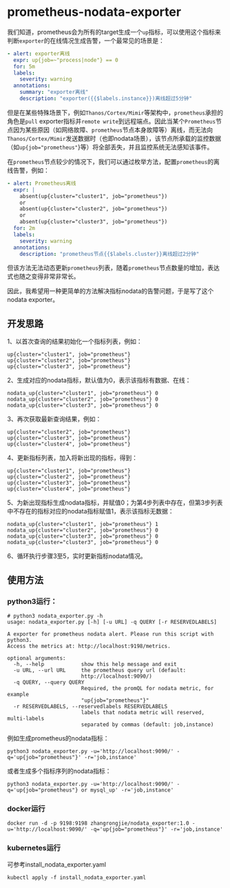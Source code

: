 # prometheus-nodata-exporter
我们知道，prometheus会为所有的target生成一个`up`指标，可以使用这个指标来判断`exporter`的在线情况生成告警，一个最常见的场景是：
```yaml
- alert: exporter离线
  expr: up{job=~"process|node"} == 0
  for: 5m
  labels:
    severity: warning
  annotations:
    summary: "exporter离线"
    description: "exporter({{$labels.instance}})离线超过5分钟"
```
但是在某些特殊场景下，例如`Thanos/Cortex/Mimir`等架构中，`prometheus`承担的角色是`pull` exporter指标并`remote write`到远程端点。因此当某个`Prometheus`节点因为某些原因（如网络故障、`prometheus`节点本身故障等）离线，而无法向`Thanos/Cortex/Mimir`发送数据时（也即nodata场景），该节点所承载的监控数据（如`up{job="prometheus"`}等）将全部丢失，并且监控系统无法感知该事件。

在`prometheus`节点较少的情况下，我们可以通过枚举方法，配置`prometheus`的离线告警，例如：
```yaml
- alert: Prometheus离线
  expr: |
    absent(up{cluster="cluster1", job="prometheus"})
    or
    absent(up{cluster="cluster2", job="prometheus"})
    or
    absent(up{cluster="cluster3", job="prometheus"})
  for: 2m
  labels:
    severity: warning
  annotations:
    description: "prometheus节点{{$labels.cluster}}离线超过2分钟"
```
但该方法无法动态更新`prometheus`列表，随着`prometheus`节点数量的增加，表达式也随之变得非常非常长。

因此，我希望用一种更简单的方法解决指标nodata的告警问题，于是写了这个nodata exporter。

## 开发思路
1、以首次查询的结果初始化一个指标列表，例如：
```
up{cluster="cluster1", job="prometheus"}
up{cluster="cluster2", job="prometheus"}
up{cluster="cluster3", job="prometheus"}
```
2、生成对应的nodata指标，默认值为0，表示该指标有数据、在线：
```
nodata_up{cluster="cluster1", job="prometheus"} 0
nodata_up{cluster="cluster2", job="prometheus"} 0
nodata_up{cluster="cluster3", job="prometheus"} 0
```
3、再次获取最新查询结果，例如：
```
up{cluster="cluster2", job="prometheus"}
up{cluster="cluster3", job="prometheus"}
up{cluster="cluster4", job="prometheus"}
```
4、更新指标列表，加入将新出现的指标，得到：
```
up{cluster="cluster1", job="prometheus"}
up{cluster="cluster2", job="prometheus"}
up{cluster="cluster3", job="prometheus"}
up{cluster="cluster4", job="prometheus"}
```
5、为新出现指标生成nodata指标，并赋值0；为第4步列表中存在，但第3步列表中不存在的指标对应的nodata指标赋值1，表示该指标无数据：
```
nodata_up{cluster="cluster1", job="prometheus"} 1
nodata_up{cluster="cluster2", job="prometheus"} 0
nodata_up{cluster="cluster3", job="prometheus"} 0
nodata_up{cluster="cluster3", job="prometheus"} 0
```
6、循环执行步骤3至5，实时更新指标nodata情况。

## 使用方法
### python3运行：
```text
# python3 nodata_exporter.py -h
usage: nodata_exporter.py [-h] [-u URL] -q QUERY [-r RESERVEDLABELS]

A exporter for prometheus nodata alert. Please run this script with python3.
Access the metrics at: http://localhost:9198/metrics.

optional arguments:
  -h, --help            show this help message and exit
  -u URL, --url URL     the prometheus query url (default:
                        http://localhost:9090/)
  -q QUERY, --query QUERY
                        Required, the promQL for nodata metric, for example
                        "up{job="prometheus"}"
  -r RESERVEDLABELS, --reservedlabels RESERVEDLABELS
                        labels that nodata metric will reserved, multi-labels
                        separated by commas (default: job,instance)
```
例如生成prometheus的nodata指标：
```shell
python3 nodata_exporter.py -u='http://localhost:9090/' -q='up{job="prometheus"}' -r='job,instance'
```
或者生成多个指标序列的nodata指标：
```shell
python3 nodata_exporter.py -u='http://localhost:9090/' -q='up{job="prometheus"} or mysql_up' -r='job,instance'
```

### docker运行
```
docker run -d -p 9198:9198 zhangrongjie/nodata_exporter:1.0 -u='http://localhost:9090/' -q='up{job="prometheus"}' -r='job,instance'
```
### kubernetes运行
可参考install_nodata_exporter.yaml
```
kubectl apply -f install_nodata_exporter.yaml
```